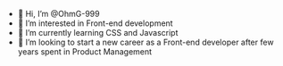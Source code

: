 - 👋 Hi, I’m @OhmG-999
- 👀 I’m interested in Front-end development
- 🌱 I’m currently learning CSS and Javascript
- 💞️ I’m looking to start a new career as a Front-end developer after few years spent in Product Management

<!---
OhmG-999/OhmG-999 is a ✨ special ✨ repository because its `README.md` (this file) appears on your GitHub profile.
You can click the Preview link to take a look at your changes.
--->
